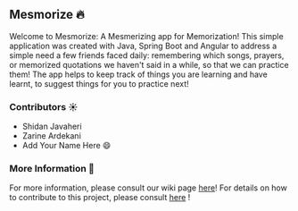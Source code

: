 ## Mesmorize 🔥

Welcome to Mesmorize: A Mesmerizing app for Memorization! This simple application was created with Java, Spring Boot and Angular to address a simple need a few friends faced daily: remembering which songs, prayers, or memorized quotations we haven't said in a while, so that we can practice them! The app helps to keep track of things you are learning and have learnt, to suggest things for you to practice next!

### Contributors ☀️
- Shidan Javaheri
- Zarine Ardekani
- Add Your Name Here 😄

### More Information 📖
For more information, please consult our wiki page [here](https://github.com/sjavaheri/Mesmorize/wiki)! For details on how to contribute to this project, please consult [here](https://github.com/sjavaheri/Mesmorize/wiki#how-to-contribute--) !
